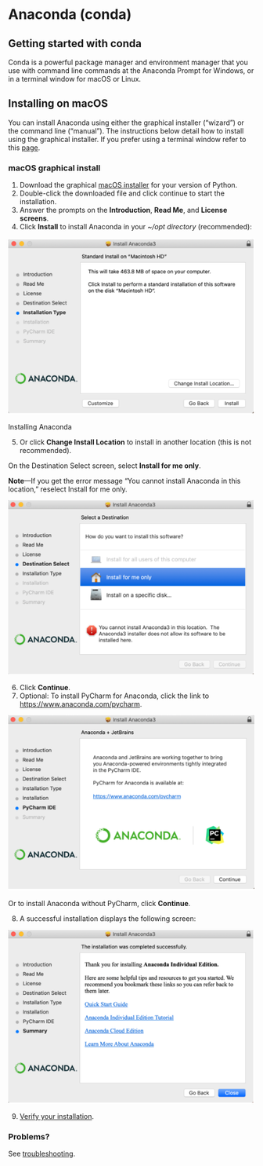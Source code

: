 # Anaconda (conda)

## Getting started with conda
Conda is a powerful package manager and environment manager that you use with command line commands at the Anaconda Prompt for Windows, or in a terminal window for macOS or Linux.

## Installing on macOS

You can install Anaconda using either the graphical installer (“wizard”) or the command line (“manual”). The instructions below detail how to install using the graphical installer. If you prefer using a terminal window refer to this [page](https://docs.anaconda.com/anaconda/install/mac-os/#using-the-command-line-install).
### macOS graphical install
1. Download the graphical [macOS installer](https://www.anaconda.com/downloads#macos) for your version of Python.
&nbsp;
2. Double-click the downloaded file and click continue to start the installation.
&nbsp;
3. Answer the prompts on the **Introduction**, **Read Me**, and **License screens**.
&nbsp;
4. Click **Install** to install Anaconda in your *~/opt directory* (recommended):

![](../Images/A6.PNG) 

Installing Anaconda

5. Or click **Change Install Location** to install in another location (this is not recommended).

On the Destination Select screen, select **Install for me only**.

**Note**—If you get the error message “You cannot install Anaconda in this location,” reselect Install for me only.

![](../Images/A7.PNG) 

6. Click **Continue**.
&nbsp;
7. Optional: To install PyCharm for Anaconda, click the link to https://www.anaconda.com/pycharm.

![](../Images/A8.PNG) 

Or to install Anaconda without PyCharm, click **Continue**.

8. A successful installation displays the following screen:

![](../Images/A9.PNG) 

9. [Verify your installation](https://docs.anaconda.com/anaconda/install/verify-install/).


### Problems?
See [troubleshooting](https://docs.anaconda.com/anaconda/user-guide/troubleshooting/).
